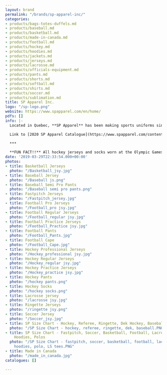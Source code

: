 ```yaml
---
layout: brand
permalink: "/brands/sp-apparel-inc/"
categories:
- products/bags-totes-duffels.md
- products/baseball.md
- products/basketball.md
- products/made-in-canada.md
- products/football.md
- products/hockey.md
- products/hoodies.md
- products/jackets.md
- products/jerseys.md
- products/lacrosse.md
- products/officials-equipment.md
- products/pants.md
- products/shorts.md
- products/softball.md
- products/shirts.md
- products/soccer.md
- products/sublimation.md
title: SP Apparel Inc.
logo: "/sp-logo.png"
website: https://www.spapparel.com/en/home/
pdfs: []
info: |-
  Located in Quebec, **SP Apparel** has been making sports uniforms since 1999.

  Link to [2020 SP Apparel Catalogue](https://www.spapparel.com/content/themes/sp-apparel/resources/assets/pdf/catalog.pdf) (in English & en français)

  ***

  **FUN FACT!!** All hockey jerseys and socks worn at the Olympic Games were made by SP Apparel and feature the Nike logo. From the Nagano games in 1998 to the Sotchi games in 2014, SP Apparel has been dressing athletes from all countries.
date: '2019-03-29T22:33:54.000+00:00'
photos:
- title: Basketball Jerseys
  photo: "/Basketball_jsy.jpg"
- title: Baseball Jersey
  photo: "/Baseball js.png"
- title: Baseball Semi Pro Pants
  photo: "/Baseball semi pro pants.png"
- title: Fastpitch Jerseys
  photo: "/Fastpitch_jersey.jpg"
- title: Football Pro Jerseys
  photo: "/Football_pro jsy.jpg"
- title: Football Regular Jerseys
  photo: "/Football_regular jsy.jpg"
- title: Football Practice Jerseys
  photo: "/Football_Practice jsy.jpg"
- title: Football Pants
  photo: "/Football_Pants.jpg"
- title: Football Cape
  photo: "/Football_Cape.jpg"
- title: Hockey Professional Jerseys
  photo: "/Hockey_professional jsy.jpg"
- title: Hockey Regular Jerseys
  photo: "/Hockey_regular jsy.jpg"
- title: Hockey Practice Jerseys
  photo: "/Hockey_practice jsy.jpg"
- title: Hockey Pants
  photo: "/hockey pants.png"
- title: Hockey Socks
  photo: "/hockey socks.png"
- title: Lacrosse jersey
  photo: "/lacrosse jsy.jpg"
- title: Ringette Jerseys
  photo: "/ringette jsy.png"
- title: Soccer Jersey
  photo: "/Soccer_jsy.jpg"
- title: SP Size Chart - Hockey, Referee, Ringette, Dek Hockey, Baseball
  photo: "/SP Size Chart - hockey, referee, ringette, dek, baseball.PNG"
- title: SP Size Chart - Fastpitch, Soccer, Basketball, Football, Lacrosse, Jackets,
    Hoodies, Polos
  photo: "/SP Size Chart - fastpitch, soccer, basketball, football, lacrosse, jackets,
    hoodies, polo, LS tees.PNG"
- title: Made in Canada
  photo: "/made_in_canada.jpg"
catalogues: []

---
```

